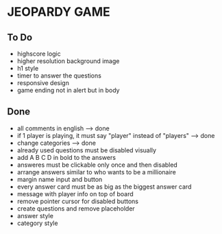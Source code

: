 # JEOPARDY GAME

## To Do

- highscore logic
- higher resolution background image
- h1 style
- timer to answer the questions
- responsive design
- game ending not in alert but in body

## Done

- all comments in english --> done 
- if 1 player is playing, it must say "player" instead of "players" --> done 
- change categories --> done
- already used questions must be disabled visually
- add A B C D in bold to the answers
- answeres must be clickable only once and then disabled
- arrange answers similar to who wants to be a millionaire
- margin name input and button
- every answer card must be as big as the biggest answer card
- message with player info on top of board
- remove pointer cursor for disabled buttons
- create questions and remove placeholder
- answer style
- category style


